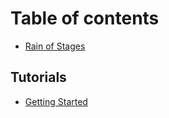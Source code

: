 # Table of contents

* [Rain of Stages](README.md)

## Tutorials

* [Getting Started](tutorials/getting-started.md)

